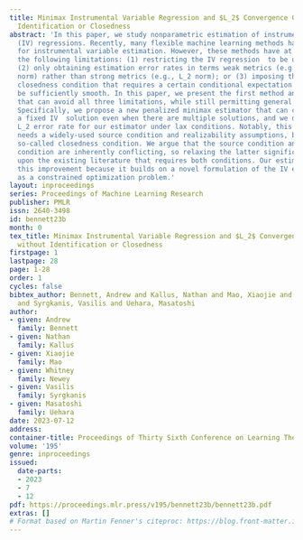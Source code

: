 ```yaml
---
title: Minimax Instrumental Variable Regression and $L_2$ Convergence Guarantees without
  Identification or Closedness
abstract: 'In this paper, we study nonparametric estimation of instrumental variable
  (IV) regressions. Recently, many flexible machine learning methods have been developed
  for instrumental variable estimation. However, these methods have at least one of
  the following limitations: (1) restricting the IV regression  to be uniquely identified;
  (2) only obtaining estimation error rates in terms weak metrics (e.g., projected
  norm) rather than strong metrics (e.g., L_2 norm); or (3) imposing the so-called
  closedness condition that requires a certain conditional expectation operator to
  be sufficiently smooth. In this paper, we present the first method and analysis
  that can avoid all three limitations, while still permitting general function approximation.
  Specifically, we propose a new penalized minimax estimator that can converge to
  a fixed IV  solution even when there are multiple solutions, and we derive a strong
  L_2 error rate for our estimator under lax conditions. Notably, this guarantee only
  needs a widely-used source condition and realizability assumptions, but not the
  so-called closedness condition. We argue that the source condition and the closedness
  condition are inherently conflicting, so relaxing the latter significantly improves
  upon the existing literature that requires both conditions. Our estimator can achieve
  this improvement because it builds on a novel formulation of the IV estimation problem
  as a constrained optimization problem.'
layout: inproceedings
series: Proceedings of Machine Learning Research
publisher: PMLR
issn: 2640-3498
id: bennett23b
month: 0
tex_title: Minimax Instrumental Variable Regression and $L_2$ Convergence Guarantees
  without Identification or Closedness
firstpage: 1
lastpage: 28
page: 1-28
order: 1
cycles: false
bibtex_author: Bennett, Andrew and Kallus, Nathan and Mao, Xiaojie and Newey, Whitney
  and Syrgkanis, Vasilis and Uehara, Masatoshi
author:
- given: Andrew
  family: Bennett
- given: Nathan
  family: Kallus
- given: Xiaojie
  family: Mao
- given: Whitney
  family: Newey
- given: Vasilis
  family: Syrgkanis
- given: Masatoshi
  family: Uehara
date: 2023-07-12
address: 
container-title: Proceedings of Thirty Sixth Conference on Learning Theory
volume: '195'
genre: inproceedings
issued:
  date-parts:
  - 2023
  - 7
  - 12
pdf: https://proceedings.mlr.press/v195/bennett23b/bennett23b.pdf
extras: []
# Format based on Martin Fenner's citeproc: https://blog.front-matter.io/posts/citeproc-yaml-for-bibliographies/
---
```

